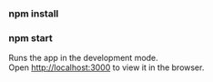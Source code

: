 ### npm install
### npm start

Runs the app in the development mode.<br />
Open [http://localhost:3000](http://localhost:3000) to view it in the browser.


